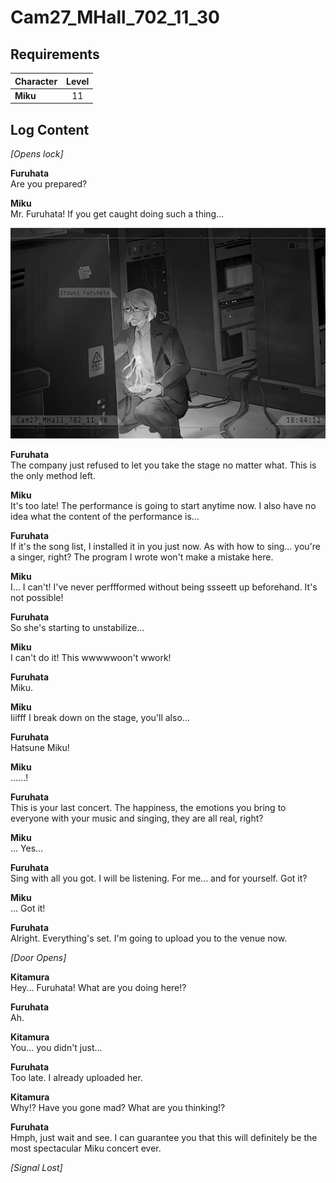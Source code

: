# Cam27_MHall_702_11_30
## Requirements
|Character|Level|
|---------|:---:|
|**Miku** | 11  |

## Log Content
*\[Opens lock\]*

**Furuhata**<br>
Are you prepared?

**Miku**<br>
Mr. Furuhata! If you get caught doing such a thing...

![mos1301.png](./attachments/mos1301.png)

**Furuhata**<br>
The company just refused to let you take the stage no matter what. This is the only method left.

**Miku**<br>
It's too late! The performance is going to start anytime now. I also have no idea what the content of the performance is...

**Furuhata**<br>
If it's the song list, I installed it in you just now. As with how to sing... you're a singer, right? The program I wrote won't make a mistake here.

**Miku**<br>
I... I can't! I've never perffformed without being ssseett up beforehand. It's not possible!

**Furuhata**<br>
So she's starting to unstabilize...

**Miku**<br>
I can't do it! This wwwwwoon't wwork!

**Furuhata**<br>
Miku.

**Miku**<br>
Iiifff I break down on the stage, you'll also...

**Furuhata**<br>
Hatsune Miku!

**Miku**<br>
......!

**Furuhata**<br>
This is your last concert. The happiness, the emotions you bring to everyone with your music and singing, they are all real, right?

**Miku**<br>
... Yes...

**Furuhata**<br>
Sing with all you got. I will be listening. For me... and for yourself. Got it?

**Miku**<br>
... Got it!

**Furuhata**<br>
Alright. Everything's set. I'm going to upload you to the venue now.

*\[Door Opens\]*

**Kitamura**<br>
Hey... Furuhata! What are you doing here!?

**Furuhata**<br>
Ah.

**Kitamura**<br>
You... you didn't just...

**Furuhata**<br>
Too late. I already uploaded her.

**Kitamura**<br>
Why!? Have you gone mad? What are you thinking!?

**Furuhata**<br>
Hmph, just wait and see. I can guarantee you that this will definitely be the most spectacular Miku concert ever.

*[Signal Lost]*